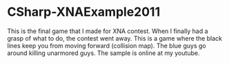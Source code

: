 # CSharp-XNAExample2011
This is the final game that I made for XNA contest.  When I finally had a grasp of what to do, the contest went away.  This is a game where the black lines keep you from moving forward (collision map).  The blue guys go around killing unarmored guys.  The sample is online at my youtube. 
